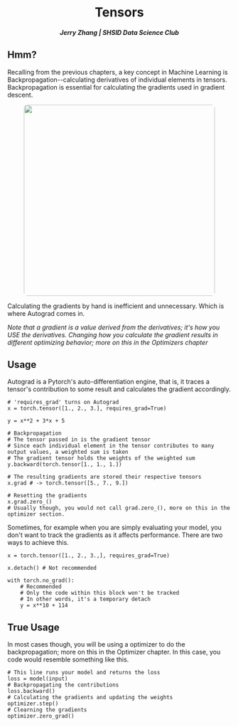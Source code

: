<div align="center">
  
# Tensors
##### **Jerry Zhang** | SHSID Data Science Club

<div align="left">

## Hmm?
Recalling from the previous chapters, a key concept in Machine Learning is Backpropagation--calculating derivatives of individual elements in tensors. Backpropagation is essential for calculating the gradients used in gradient descent. 

<div align="center">
  <img src="4.2 Autograd/gd.png" width="430px" style="border-radius:8px;">
</div>

Calculating the gradients by hand is inefficient and unnecessary. Which is where Autograd comes in.

*Note that a gradient is a value derived from the derivatives; it's how you USE the derivatives. Changing how you calculate the gradient results in different optimizing behavior; more on this in the Optimizers chapter*

## Usage
Autograd is a Pytorch's auto-differentiation engine, that is, it traces a tensor's contribution to some result and calculates the gradient accordingly.

```
# 'requires_grad' turns on Autograd
x = torch.tensor([1., 2., 3.], requires_grad=True)

y = x**2 + 3*x + 5

# Backpropagation
# The tensor passed in is the gradient tensor
# Since each individual element in the tensor contributes to many output values, a weighted sum is taken
# The gradient tensor holds the weights of the weighted sum
y.backward(torch.tensor[1., 1., 1.])

# The resulting gradients are stored their respective tensors
x.grad # -> torch.tensor([5., 7., 9.])

# Resetting the gradients
x.grad.zero_()
# Usually though, you would not call grad.zero_(), more on this in the optimizer section.
```

Sometimes, for example when you are simply evaluating your model, you don't want to track the gradients as it affects performance.
There are two ways to achieve this.
```
x = torch.tensor([1., 2., 3.,], requires_grad=True)

x.detach() # Not recommended

with torch.no_grad():
	# Recommended
	# Only the code within this block won't be tracked
	# In other words, it's a temporary detach
	y = x**10 + 114
```

## True Usage

In most cases though, you will be using a optimizer to do the backpropagation; more on this in the Optimizer chapter.  In this case, you code would resemble something like this.

```
# This line runs your model and returns the loss
loss = model(input)
# Backpropagating the contributions
loss.backward()
# Calculating the gradients and updating the weights
optimizer.step()
# Clearning the gradients
optimizer.zero_grad()
```
